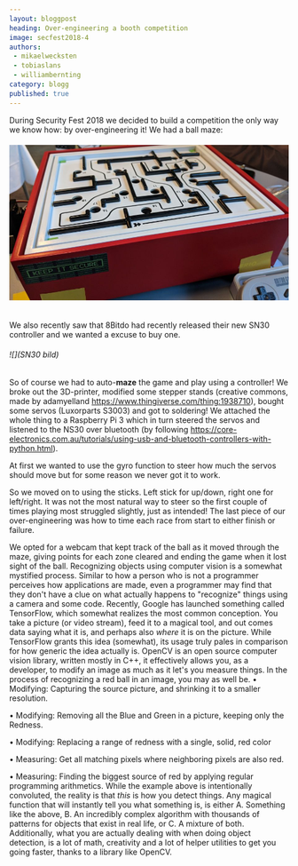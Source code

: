 ```yaml
---
layout: bloggpost
heading: Over-engineering a booth competition
image: secfest2018-4
authors:
 - mikaelwecksten
 - tobiaslans
 - williambernting
category: blogg
published: true
---
```

During Security Fest 2018 we decided to build a competition the only way we know how: by over-engineering it!
We had a ball maze:
###### ![](/images/nyheter/secfest2018-4-small@2x.jpg)
We also recently saw that 8Bitdo had recently released their new SN30 controller and we wanted a excuse to buy one.
###### ![](SN30 bild)
So of course we had to auto-**maze** the game and play using a controller!
We broke out the 3D-printer, modified some stepper stands (creative commons, made by  adamyelland https://www.thingiverse.com/thing:1938710), bought some servos (Luxorparts S3003) and got to soldering!
We attached the whole thing to a Raspberry Pi 3 which in turn steered the servos and listened to the NS30 over bluetooth (by following https://core-electronics.com.au/tutorials/using-usb-and-bluetooth-controllers-with-python.html).

At first we wanted to use the gyro function to steer how much the servos should move but for some reason we never got it to work.

So we moved on to using the sticks. Left stick for up/down, right one for left/right. It was not the most natural way to steer so the first couple of times playing most struggled slightly, just as intended!
The last piece of our over-engineering was how to time each race from start to either finish or failure.

We opted for a webcam that kept track of the ball as it moved through the maze, giving points for each zone cleared and ending the game when it lost sight of the ball.
Recognizing objects using computer vision is a somewhat mystified process. Similar to how a person who is not a programmer perceives how applications are made, even a programmer may find that they don't have a clue on what actually happens to "recognize" things using a camera and some code.
Recently, Google has launched something called TensorFlow, which somewhat realizes the most common conception. You take a picture (or video stream), feed it to a magical tool, and out comes data saying what it is, and perhaps also _where_ it is on the picture.
While TensorFlow grants this idea (somewhat), its usage truly pales in comparison for how generic the idea actually is.
OpenCV is an open source computer vision library, written mostly in C++, it effectively allows you, as a developer, to modify an image  as much as it let's you measure things. In the process of recognizing a red ball in an image, you may as well be.
• Modifying: Capturing the source picture, and shrinking it to a smaller resolution.

• Modifying: Removing all the Blue and Green in a picture, keeping only the Redness.

• Modifying: Replacing a range of redness with a single, solid, red color

• Measuring: Get all matching pixels where neighboring pixels are also red.

• Measuring: Finding the biggest source of red by applying regular programming arithmetics.
While the example above is intentionally convoluted, the reality is that _this_ is how you detect things. Any magical function that will instantly tell you what something is, is either A. Something like the above, B. An incredibly complex algorithm with thousands of patterns for objects that exist in real life, or C. A mixture of both.
Additionally, what you are actually dealing with when doing object detection, is a lot of math, creativity and a lot of helper utilities to get you going faster, thanks to a library like OpenCV.